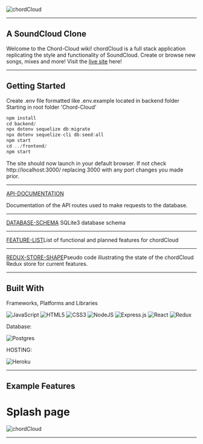 ![chordCloud](https://i.postimg.cc/1tcyt4wx/chord-Cloud-Full-removebg-preview.png)


***

## A SoundCloud Clone
Welcome to the Chord-Cloud wiki!
chordCloud is a full stack application replicating the style and functionality of SoundCloud. Create or browse new songs, mixes and more! Visit the [live site](https://chord-cloud.herokuapp.com/) here!


***
## Getting Started

Create .env file formatted like .env.example located in backend folder
Starting in root folder 'Chord-Cloud'
```js
npm install
cd backend/
npx dotenv sequelize db:migrate
npx dotenv sequelize-cli db:seed:all
npm start
cd ../frontend/
npm start
```
The site should now launch in your default browser. If not check http://localhost:3000/ replacing 3000 with any port changes you made prior.
***

[API-DOCUMENTATION](https://github.com/TheBabblingBrin/Chord-Cloud/wiki/API-DOCUMENTATION)

Documentation of the API routes used to make requests to the database.


***


[DATABASE-SCHEMA](https://github.com/TheBabblingBrin/Chord-Cloud/wiki/DATABASE-SCHEMA)
SQLite3 database schema

***
[FEATURE-LIST](https://github.com/TheBabblingBrin/Chord-Cloud/wiki/FEATURE-LIST)List of functional and planned features for chordCloud

***
[REDUX-STORE-SHAPE](https://github.com/TheBabblingBrin/Chord-Cloud/wiki/REDUX-STORE-SHAPE)Pseudo code illustrating the state of the chordCloud Redux store for current features.

***
## Built With

Frameworks, Platforms and Libraries

![JavaScript](https://img.shields.io/badge/javascript-%23323330.svg?style=for-the-badge&logo=javascript&logoColor=%23F7DF1E)
![HTML5](https://img.shields.io/badge/html5-%23E34F26.svg?style=for-the-badge&logo=html5&logoColor=white)
![CSS3](https://img.shields.io/badge/css3-%231572B6.svg?style=for-the-badge&logo=css3&logoColor=white)
![NodeJS](https://img.shields.io/badge/node.js-6DA55F?style=for-the-badge&logo=node.js&logoColor=white)
![Express.js](https://img.shields.io/badge/express.js-%23404d59.svg?style=for-the-badge&logo=express&logoColor=%2361DAFB)
![React](https://img.shields.io/badge/react-%2320232a.svg?style=for-the-badge&logo=react&logoColor=%2361DAFB)
![Redux](https://img.shields.io/badge/redux-%23593d88.svg?style=for-the-badge&logo=redux&logoColor=white)

Database:

![Postgres](https://img.shields.io/badge/postgres-%23316192.svg?style=for-the-badge&logo=postgresql&logoColor=white)

HOSTING:

![Heroku](https://img.shields.io/badge/heroku-%23430098.svg?style=for-the-badge&logo=heroku&logoColor=white)

***
## Example Features
# Splash page
![chordCloud](https://i.imgur.com/6u4YFwH.png)

***
